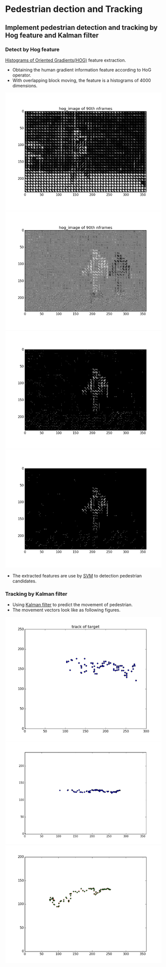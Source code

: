 # Pedestrian dection and Tracking

## Implement pedestrian detection and tracking by Hog feature and Kalman filter

### Detect by Hog feature
[Histograms of Oriented Gradients(HOG)](https://en.wikipedia.org/wiki/Histogram_of_oriented_gradients) feature extraction.
* Obtaining the human gradient information feature according to HoG operator.
* With overlapping block moving, the feature is a histograms of 4000 dimensions.

![Hog1](/features/capture1.png) ![Hog2](/features/capture2.png)
![Hog3](/features/capture3.png) ![Hog4](/features/capture4.png)

* The extracted features are use by [SVM]() to detection pedestrian candidates.

### Tracking by Kalman filter
* Using [Kalman filter](https://en.wikipedia.org/wiki/Kalman_filter) to predict the movement of pedestrian.
* The movement vectors look like as following figures.

![movement1](/figures/capture8.png)
![movement2](/figures/capture9.png)
![movement3](/figures/capture10.png)

